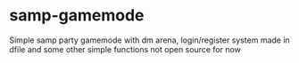 # samp-gamemode
Simple samp party gamemode with dm arena, login/register system made in dfile and some other simple functions
not open source for now
